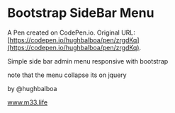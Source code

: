 # Bootstrap SideBar Menu 

A Pen created on CodePen.io. Original URL: [https://codepen.io/hughbalboa/pen/zrgdKq](https://codepen.io/hughbalboa/pen/zrgdKq).

Simple side bar admin menu responsive with bootstrap

note that the menu collapse  its on jquery

by 
@hughbalboa

www.m33.life

